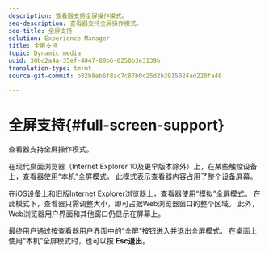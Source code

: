 ```yaml
---
description: 查看器支持全屏操作模式。
seo-description: 查看器支持全屏操作模式。
seo-title: 全屏支持
solution: Experience Manager
title: 全屏支持
topic: Dynamic media
uuid: 30bc2a4a-35ef-4047-88b6-0250b3e3139b
translation-type: tm+mt
source-git-commit: b82b8eb6f8ac7c87b0c25d2b3915024ad220fa40

---
```



# 全屏支持{#full-screen-support}

查看器支持全屏操作模式。

在现代桌面浏览器（Internet Explorer 10及更早版本除外）上，在某些触控设备上，查看器使用“本机”全屏模式。 此模式表示查看器内容占用了整个设备屏幕。

在iOS设备上和旧版Internet Explorer浏览器上，查看器使用“模拟”全屏模式。 在此模式下，查看器只需调整大小，即可占据Web浏览器窗口的整个区域。 此外，Web浏览器用户界面和其他窗口仍显示在屏幕上。

最终用户通过按查看器用户界面中的“全屏”按钮进入并退出全屏模式。 在桌面上使用“本机”全屏模式时，也可以按 **Esc退出**。
